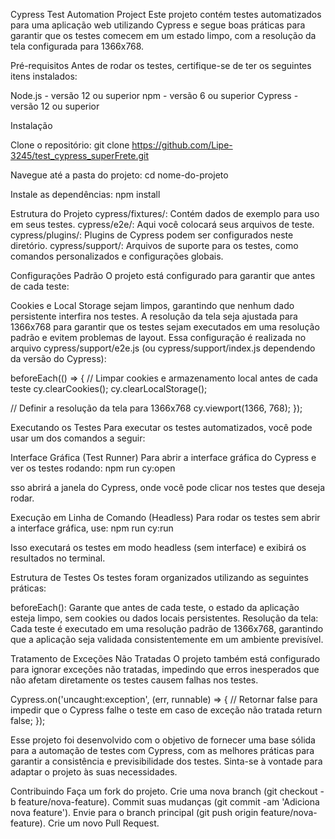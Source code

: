 Cypress Test Automation Project
Este projeto contém testes automatizados para uma aplicação web utilizando Cypress e segue boas práticas para garantir que os testes comecem em um estado limpo, com a resolução da tela configurada para 1366x768.

Pré-requisitos
Antes de rodar os testes, certifique-se de ter os seguintes itens instalados:

Node.js - versão 12 ou superior
npm - versão 6 ou superior
Cypress - versão 12 ou superior

Instalação

Clone o repositório:
git clone https://github.com/Lipe-3245/test_cypress_superFrete.git

Navegue até a pasta do projeto:
cd nome-do-projeto

Instale as dependências:
npm install

Estrutura do Projeto
cypress/fixtures/: Contém dados de exemplo para uso em seus testes.
cypress/e2e/: Aqui você colocará seus arquivos de teste.
cypress/plugins/: Plugins de Cypress podem ser configurados neste diretório.
cypress/support/: Arquivos de suporte para os testes, como comandos personalizados e configurações globais.

Configurações Padrão
O projeto está configurado para garantir que antes de cada teste:

Cookies e Local Storage sejam limpos, garantindo que nenhum dado persistente interfira nos testes.
A resolução da tela seja ajustada para 1366x768 para garantir que os testes sejam executados em uma resolução padrão e evitem problemas de layout.
Essa configuração é realizada no arquivo cypress/support/e2e.js (ou cypress/support/index.js dependendo da versão do Cypress):

beforeEach(() => {
  // Limpar cookies e armazenamento local antes de cada teste
  cy.clearCookies();
  cy.clearLocalStorage();

  // Definir a resolução da tela para 1366x768
  cy.viewport(1366, 768);
});


Executando os Testes
Para executar os testes automatizados, você pode usar um dos comandos a seguir:

Interface Gráfica (Test Runner)
Para abrir a interface gráfica do Cypress e ver os testes rodando:
npm run cy:open

sso abrirá a janela do Cypress, onde você pode clicar nos testes que deseja rodar.

Execução em Linha de Comando (Headless)
Para rodar os testes sem abrir a interface gráfica, use:
npm run cy:run

Isso executará os testes em modo headless (sem interface) e exibirá os resultados no terminal.

Estrutura de Testes
Os testes foram organizados utilizando as seguintes práticas:

beforeEach(): Garante que antes de cada teste, o estado da aplicação esteja limpo, sem cookies ou dados locais persistentes.
Resolução da tela: Cada teste é executado em uma resolução padrão de 1366x768, garantindo que a aplicação seja validada consistentemente em um ambiente previsível.


Tratamento de Exceções Não Tratadas
O projeto também está configurado para ignorar exceções não tratadas, impedindo que erros inesperados que não afetam diretamente os testes causem falhas nos testes.


Cypress.on('uncaught:exception', (err, runnable) => {
  // Retornar false para impedir que o Cypress falhe o teste em caso de exceção não tratada
  return false;
});


Esse projeto foi desenvolvido com o objetivo de fornecer uma base sólida para a automação de testes com Cypress, com as melhores práticas para garantir a consistência e previsibilidade dos testes. Sinta-se à vontade para adaptar o projeto às suas necessidades.


Contribuindo
Faça um fork do projeto.
Crie uma nova branch (git checkout -b feature/nova-feature).
Commit suas mudanças (git commit -am 'Adiciona nova feature').
Envie para o branch principal (git push origin feature/nova-feature).
Crie um novo Pull Request. 
